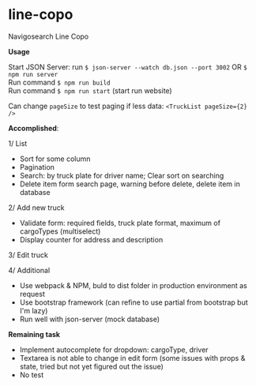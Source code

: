 # line-copo
Navigosearch Line Copo

**Usage**

Start JSON Server: run `$ json-server --watch db.json --port 3002` OR `$ npm run server` <br/>
Run command `$ npm run build` <br/>
Run command `$ npm run start` (start run website) <br/>

Can change `pageSize` to test paging if less data: `<TruckList pageSize={2} />`

**Accomplished**:

1/ List
- Sort for some column
- Pagination
- Search: by truck plate for driver name; Clear sort on searching
- Delete item form search page, warning before delete, delete item in database

2/ Add new truck
- Validate form: required fields, truck plate format, maximum of cargoTypes (multiselect)
- Display counter for address and description

3/ Edit truck

4/ Additional
- Use webpack & NPM, buld to dist folder in production environment as request
- Use bootstrap framework (can refine to use partial from bootstrap but I'm lazy)
- Run well with json-server (mock database)


**Remaining task**
- Implement autocomplete for dropdown: cargoType, driver
- Textarea is not able to change in edit form (some issues with props & state, tried  but not yet figured out the issue)
- No test

